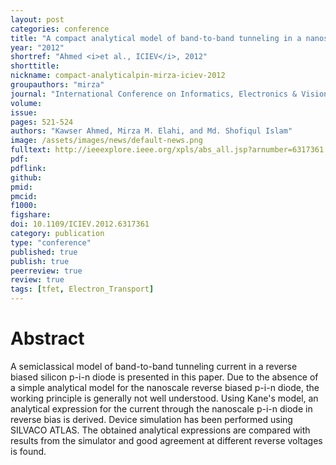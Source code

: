 ```yaml
---
layout: post
categories: conference
title: "A compact analytical model of band-to-band tunneling in a nanoscale p-i-n diode"
year: "2012"
shortref: "Ahmed <i>et al., ICIEV</i>, 2012"
shorttitle:
nickname: compact-analyticalpin-mirza-iciev-2012
groupauthors: "mirza"
journal: "International Conference on Informatics, Electronics & Vision (<b>ICIEV</b>)"
volume:
issue: 
pages: 521-524
authors: "Kawser Ahmed, Mirza M. Elahi, and Md. Shofiqul Islam"
image: /assets/images/news/default-news.png
fulltext: http://ieeexplore.ieee.org/xpls/abs_all.jsp?arnumber=6317361
pdf: 
pdflink: 
github: 
pmid: 
pmcid: 
f1000: 
figshare: 
doi: 10.1109/ICIEV.2012.6317361
category: publication
type: "conference"
published: true
publish: true
peerreview: true
review: true
tags: [tfet, Electron_Transport]
---
```


# Abstract 

A semiclassical model of band-to-band tunneling current in a reverse biased silicon p-i-n diode is presented in this paper. Due to the absence of a simple analytical model for the nanoscale reverse biased p-i-n diode, the working principle is generally not well understood. Using Kane's model, an analytical expression for the current through the nanoscale p-i-n diode in reverse bias is derived. Device simulation has been performed using SILVACO ATLAS. The obtained analytical expressions are compared with results from the simulator and good agreement at different reverse voltages is found.
